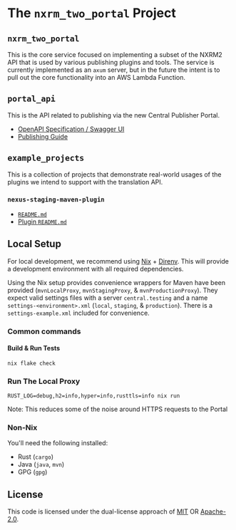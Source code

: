 # The `nxrm_two_portal` Project

## `nxrm_two_portal`

This is the core service focused on implementing a subset of the NXRM2 API that
is used by various publishing plugins and tools. The service is currently
implemented as an `axum` server, but in the future the intent is to pull out the
core functionality into an AWS Lambda Function.

## `portal_api`

This is the API related to publishing via the new Central Publisher Portal.

- [OpenAPI Specification / Swagger UI](https://central.sonatype.com/api-doc)
- [Publishing Guide](https://central.sonatype.org/publish-ea/publish-ea-guide/)

## `example_projects`

This is a collection of projects that demonstrate real-world usages of the
plugins we intend to support with the translation API.

### `nexus-staging-maven-plugin`

- [`README.md`](example_projects/nexus-staging-maven-plugin/README.md)
- [Plugin
  `README.md`](https://github.com/sonatype/nexus-maven-plugins/blob/main/staging/maven-plugin/README.md)

## Local Setup

For local development, we recommend using
[Nix](https://github.com/DeterminateSystems/nix-installer) +
[Direnv](https://direnv.net/). This will provide a development environment with
all required dependencies.

Using the Nix setup provides convenience wrappers for Maven have been provided
(`mvnLocalProxy`, `mvnStagingProxy`, & `mvnProductionProxy`). They expect valid
settings files with a server `central.testing` and a name
`settings-<environment>.xml` (`local`, `staging`, & `production`). There is a
`settings-example.xml` included for convenience.

### Common commands

#### Build & Run Tests

``` shell
nix flake check
```

### Run The Local Proxy

``` shell
RUST_LOG=debug,h2=info,hyper=info,rusttls=info nix run
```

Note: This reduces some of the noise around HTTPS requests to the Portal

### Non-Nix

You'll need the following installed:

- Rust (`cargo`)
- Java (`java`, `mvn`)
- GPG (`gpg`)

## License

This code is licensed under the dual-license approach of [MIT](./LICENSE-MIT) OR
[Apache-2.0](./LICENSE-APACHE).
